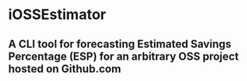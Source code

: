 # iOSSEstimator

## A CLI tool for forecasting Estimated Savings Percentage (ESP) for an arbitrary OSS project hosted on Github.com

